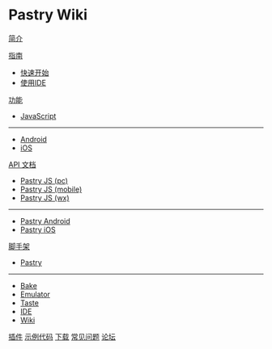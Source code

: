 # Pastry Wiki

[简介](index.md)

[指南]()

  * [快速开始](quickstart.md)
  * [使用IDE](ide.md)

[功能]()

  * [JavaScript](tutorials/pastry-js.md)
  - - - -
  * [Android](tutorials/pastry-android.md)
  * [iOS](tutorials/pastry-ios.md)

[API 文档]()

  * [Pastry JS (pc)](pastry/apiDoc/1.0.0/pc/index.html)
  * [Pastry JS (mobile)](pastry/apiDoc/1.0.0/mobile/index.html)
  * [Pastry JS (wx)](pastry/apiDoc/1.0.0/wx/index.html)
  - - - -
  * [Pastry Android](pastry/apiDoc/1.0.0/android/index.html)
  * [Pastry iOS](pastry/apiDoc/1.0.0/ios/index.html)
      
[脚手架]()

  * [Pastry](cli/cli.md)
  - - - -
  * [Bake](cli/bake.md)
  * [Emulator](cli/emulator.md)
  * [Taste](cli/taste.md)
  * [IDE](cli/ide.md)
  * [Wiki](cli/wiki.md)
  
[插件](plugins.md)
[示例代码](examples.md)
[下载](download.md)
[常见问题](faq.md)
[论坛](forum.md)


<!-- counter pixel for counting visitors -->
<!-- <img src="http://stats.markdown.io/mdwiki_info.gif" style="display:none;"/> -->

<script type="text/javascript">

  var _gaq = _gaq || [];
  _gaq.push(['_setAccount', 'UA-44627253-1']);
  _gaq.push(['_trackPageview']);

  (function() {
    var ga = document.createElement('script'); ga.type = 'text/javascript'; ga.async = true;
    ga.src = ('https:' == document.location.protocol ? 'https://ssl' : 'http://www') + '.google-analytics.com/ga.js';
    var s = document.getElementsByTagName('script')[0]; s.parentNode.insertBefore(ga, s);
  })();

</script>
